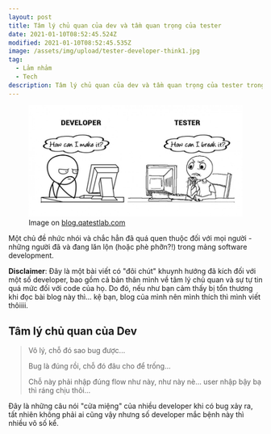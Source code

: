 ```yaml
---
layout: post
title: Tâm lý chủ quan của dev và tầm quan trọng của tester
date: 2021-01-10T08:52:45.524Z
modified: 2021-01-10T08:52:45.535Z
image: /assets/img/upload/tester-developer-think1.jpg
tag:
  - Lảm nhảm
  - Tech
description: Tâm lý chủ quan của dev và tầm quan trọng của tester trong software development
---
```

<figure><img src="/assets/img/upload/tester-developer-think1.jpg" alt="Hướng suy nghĩ của Dev vs Tester"><figcaption>Image on <a href="blog.qatestlab.com">blog.qatestlab.com</a></figcaption></figure>

Một chủ đề nhức nhói và chắc hẳn đã quá quen thuộc đối với mọi người - những người đã và đang lăn lộn (hoặc phè phỡn?!) trong mảng software development.



**Disclaimer**: Đây là một bài viết có "đôi chút" khuynh hướng đã kích đối với một số developer, bao gồm cả bản thân mình về tâm lý chủ quan và sự tự tin quá mức đối với code của họ. Do đó, nếu như bạn cảm thấy bị tổn thương khi đọc bài blog này thì... kệ bạn, blog của mình nên mình thích thì mình viết thôiiii.



## Tâm lý chủ quan của Dev 

> Vô lý, chỗ đó sao bug được...
>
> Bug là đúng rồi, chỗ đó đâu cho để trống...
>
> Chỗ này phải nhập đúng flow như này, như này nè... user nhập bậy bạ thì ráng chịu thôi...

Đây là những câu nói "cửa miệng" của nhiều developer khi có bug xảy ra, tất nhiên không phải ai cũng vậy nhưng số developer mắc bệnh này thì nhiều vô số kể.